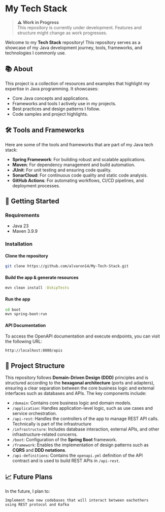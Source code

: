 # My Tech Stack

> **⚠️ Work in Progress**  
> This repository is currently under development. Features and structure might change as work progresses.


Welcome to my **Tech Stack** repository! This repository serves as a showcase of my Java development journey, tools, frameworks, and technologies I commonly use.

## 📚 About

This project is a collection of resources and examples that highlight my expertise in Java programming. It showcases:
- Core Java concepts and applications.
- Frameworks and tools I actively use in my projects.
- Best practices and design patterns I follow.
- Code samples and project highlights.

## 🛠️ Tools and Frameworks

Here are some of the tools and frameworks that are part of my Java tech stack:
- **Spring Framework**: For building robust and scalable applications.
- **Maven**: For dependency management and build automation.
- **JUnit**: For unit testing and ensuring code quality.
- **SonarCloud**: For continuous code quality and static code analysis.
- **GitHub Actions**: For automating workflows, CI/CD pipelines, and deployment processes.

## 🚀 Getting Started

### Requirements
  - Java 23
  - Maven 3.9.9

### Installation

#### Clone the repository

```bash
git clone https://github.com/alvaron14/My-Tech-Stack.git
```

#### Build the app & generate resources

```bash
mvn clean install -DskipTests
```

#### Run the app

```bash
cd boot
mvn spring-boot:run
```

#### API Documentation
To access the OpenAPI documentation and execute endpoints, you can visit the following URL:

```
http://localhost:8080/apis
```

## 📂 Project Structure

This repository follows **Domain-Driven Design (DDD)** principles and is structured according to the **hexagonal architecture** (ports and adapters), ensuring a clear separation between the core business logic and external interfaces such as databases and APIs. The key components include:

- `/domain`: Contains core business logic and domain models.
- `/application`: Handles application-level logic, such as use cases and service orchestration.
- `/api-rest`: Handles the controllers of the app to manage REST API calls. Technically is part of the infrastructure
- `/infrastructure`: Includes database interaction, external APIs, and other infrastructure-related concerns.
- `/boot`: Configuration of the **Spring Boot** framework.
- `/framework`: Enables the implementation of design patterns such as **CQRS** and **DDD notations**.
- `/api-definitions`: Contains the `openapi.yml` definition of the API contract and is used to build REST APIs in `/api-rest`.

## 📈 Future Plans

In the future, I plan to:

    Implement two new codebases that will interact between eachothers using REST protocol and Kafka

